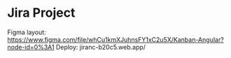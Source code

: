# Jira Project  
Figma layout: https://www.figma.com/file/whCu1kmXJuhnsFY1xC2u5X/Kanban-Angular?node-id=0%3A1
Deploy: jiranc-b20c5.web.app/
